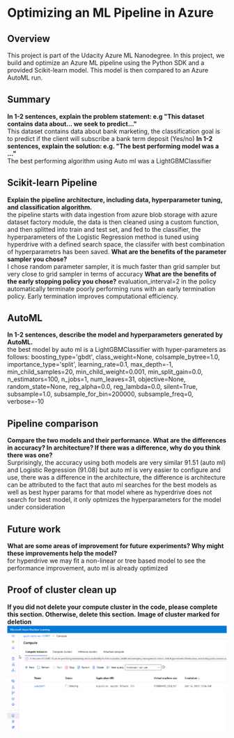 # Optimizing an ML Pipeline in Azure

## Overview
This project is part of the Udacity Azure ML Nanodegree.
In this project, we build and optimize an Azure ML pipeline using the Python SDK and a provided Scikit-learn model.
This model is then compared to an Azure AutoML run.

## Summary
**In 1-2 sentences, explain the problem statement: e.g "This dataset contains data about... we seek to predict..."**
<br>This dataset contains data about bank marketing,  the classification goal is to predict if the client will subscribe a bank term deposit (Yes/no)
**In 1-2 sentences, explain the solution: e.g. "The best performing model was a ..."**
<br>The best performing algorithm using Auto ml was a LightGBMClassifier
## Scikit-learn Pipeline
**Explain the pipeline architecture, including data, hyperparameter tuning, and classification algorithm.**
<br>the pipeline starts with data ingestion from azure blob storage with azure dataset factory module, the data is then cleaned using a custom function, and then splitted into train and test set, and fed to the classifier, the hyperparameters of the Logistic Regression method is tuned using hyperdrive with a defined search space, the classifer with best combination of hyperparametrs has been saved.
**What are the benefits of the parameter sampler you chose?**
<br>I chose random parameter sampler, it is much faster than grid sampler but very close to grid sampler in terms of accuracy
**What are the benefits of the early stopping policy you chose?**
evaluation_interval=2 in the policy automatically terminate poorly performing runs with an early termination policy. Early termination improves computational efficiency.
## AutoML
**In 1-2 sentences, describe the model and hyperparameters generated by AutoML.**
<br>the best model by auto ml is a LightGBMClassifier with hyper-parameters as follows:
boosting_type='gbdt', class_weight=None,
colsample_bytree=1.0,
importance_type='split', learning_rate=0.1,
max_depth=-1, min_child_samples=20,
min_child_weight=0.001, min_split_gain=0.0,
n_estimators=100, n_jobs=1, num_leaves=31,
objective=None, random_state=None,
reg_alpha=0.0, reg_lambda=0.0, silent=True,
subsample=1.0, subsample_for_bin=200000,
subsample_freq=0, verbose=-10
## Pipeline comparison
**Compare the two models and their performance. What are the differences in accuracy? In architecture? If there was a difference, why do you think there was one?**
<br>Surprisingly, the accuracy using both models are very similar 91.51 (auto ml) and Logistic Regression (91.08) but auto ml is very easier to configure and use, there was a difference in the architecture, the difference is architecture can be attributed to the fact that auto ml searches for the best models as well as best hyper params for that model where as hyperdrive does not search for best model, it only optmizes the hyperparameters for the model under consideration

## Future work
**What are some areas of improvement for future experiments? Why might these improvements help the model?**
<br>for hyperdrive we may fit a non-linear or tree based model to see the performance improvement, auto ml is already optimized
## Proof of cluster clean up
**If you did not delete your compute cluster in the code, please complete this section. Otherwise, delete this section.**
**Image of cluster marked for deletion**
![](https://github.com/juberrahman/nd00333_AZMLND_Optimizing_a_Pipeline_in_Azure-Starter_Files/blob/master/Capture.PNG)

